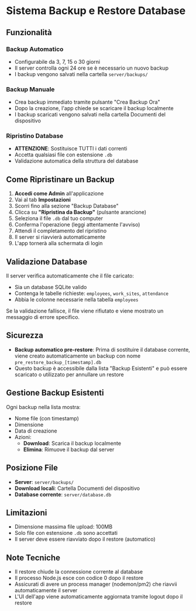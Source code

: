 # Sistema Backup e Restore Database

## Funzionalità

### Backup Automatico
- Configurabile da 3, 7, 15 o 30 giorni
- Il server controlla ogni 24 ore se è necessario un nuovo backup
- I backup vengono salvati nella cartella `server/backups/`

### Backup Manuale
- Crea backup immediato tramite pulsante "Crea Backup Ora"
- Dopo la creazione, l'app chiede se scaricare il backup localmente
- I backup scaricati vengono salvati nella cartella Documenti del dispositivo

### Ripristino Database
- **ATTENZIONE**: Sostituisce TUTTI i dati correnti
- Accetta qualsiasi file con estensione `.db`
- Validazione automatica della struttura del database

## Come Ripristinare un Backup

1. **Accedi come Admin** all'applicazione
2. Vai al tab **Impostazioni**
3. Scorri fino alla sezione "Backup Database"
4. Clicca su **"Ripristina da Backup"** (pulsante arancione)
5. Seleziona il file `.db` dal tuo computer
6. Conferma l'operazione (leggi attentamente l'avviso)
7. Attendi il completamento del ripristino
8. Il server si riavvierà automaticamente
9. L'app tornerà alla schermata di login

## Validazione Database

Il server verifica automaticamente che il file caricato:
- Sia un database SQLite valido
- Contenga le tabelle richieste: `employees`, `work_sites`, `attendance`
- Abbia le colonne necessarie nella tabella `employees`

Se la validazione fallisce, il file viene rifiutato e viene mostrato un messaggio di errore specifico.

## Sicurezza

- **Backup automatico pre-restore**: Prima di sostituire il database corrente, viene creato automaticamente un backup con nome `pre_restore_backup_[timestamp].db`
- Questo backup è accessibile dalla lista "Backup Esistenti" e può essere scaricato o utilizzato per annullare un restore

## Gestione Backup Esistenti

Ogni backup nella lista mostra:
- Nome file (con timestamp)
- Dimensione
- Data di creazione
- Azioni:
  - **Download**: Scarica il backup localmente
  - **Elimina**: Rimuove il backup dal server

## Posizione File

- **Server**: `server/backups/`
- **Download locali**: Cartella Documenti del dispositivo
- **Database corrente**: `server/database.db`

## Limitazioni

- Dimensione massima file upload: 100MB
- Solo file con estensione `.db` sono accettati
- Il server deve essere riavviato dopo il restore (automatico)

## Note Tecniche

- Il restore chiude la connessione corrente al database
- Il processo Node.js esce con codice 0 dopo il restore
- Assicurati di avere un process manager (nodemon/pm2) che riavvii automaticamente il server
- L'UI dell'app viene automaticamente aggiornata tramite logout dopo il restore

